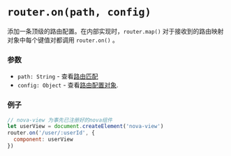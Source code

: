 # `router.on(path, config)`

添加一条顶级的路由配置。在内部实现时，`router.map()` 对于接收到的路由映射对象中每个键值对都调用 `router.on()` 。

### 参数

- `path: String` - 查看[路由匹配](../route.md#route-matching)
- `config: Object` - 查看[路由配置对象](map.md#route-config-object).

### 例子

``` js
// nova-view 为事先已注册好的nova组件
let userView = document.createElement('nova-view')
router.on('/user/:userId', {
  component: userView
})
```

